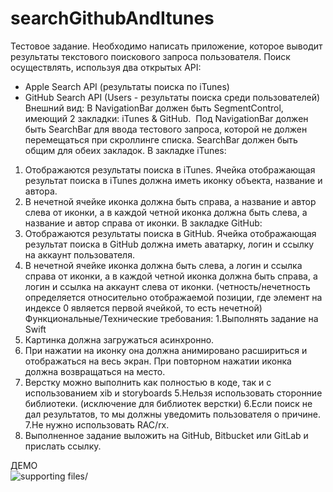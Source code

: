 # searchGithubAndItunes
Тестовое задание.
Необходимо написать приложение, которое выводит результаты текстового поискового запроса пользователя. Поиск осуществлять, используя два открытых API:
- Apple Search API (результаты поиска по iTunes)
- GitHub Search API (Users - результаты поиска среди пользователей)
Внешний вид:
В NavigationBar должен быть SegmentControl, имеющий 2 закладки: iTunes & GitHub. 
Под NavigationBar должен быть SearchBar для ввода тестового запроса, которой не должен
перемещаться при скроллинге списка. SearchBar должен быть общим для обеих закладок.
В закладке iTunes:
1. Отображаются результаты поиска в iTunes. Ячейка отображающая результат поиска в iTunes должна иметь иконку объекта, название и автора.
2. В нечетной ячейке иконка должна быть справа, а название и автор слева от иконки, а в каждой четной иконка должна быть слева, а название и автор справа от иконки.
 В закладке GitHub:
1. Отображаются результаты поиска в GitHub. Ячейка отображающая результат поиска в GitHub должна иметь аватарку, логин и ссылку на аккаунт пользователя.
2. В нечетной ячейке иконка должна быть слева, а логин и ссылка справа от иконки, а в каждой четной иконка должна быть справа, а логин и ссылка на аккаунт слева от иконки.
(четность/нечетность определяется относительно отображаемой позиции, где элемент на индексе 0 является первой ячейкой, то есть нечетной)
Функциональные/Технические требования:
1.Выполнять задание на Swift
2. Картинка должна загружаться асинхронно.
3. При нажатии на иконку она должна анимировано расшириться и отображаться на весь экран. При повторном нажатии иконка должна возвращаться на место.
4. Верстку можно выполнить как полностью в коде, так и с использованием xib и storyboards
5.Нельзя использовать сторонние библиотеки. (исключение для библиотек верстки)
6.Если поиск не дал результатов, то мы должны уведомить пользователя о причине.
7.Не нужно использовать RAC/rx.
8. Выполненное задание выложить на GitHub, Bitbucket или GitLab и прислать ссылку.


ДЕМО<br/>
![supporting files/](demo.gif)
